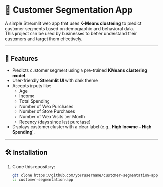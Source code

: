 # 🧭 Customer Segmentation App

A simple Streamlit web app that uses **K-Means clustering** to predict customer segments based on demographic and behavioral data.  
This project can be used by businesses to better understand their customers and target them effectively.

---

## 🚀 Features
- Predicts customer segment using a pre-trained **KMeans clustering model**.
- User-friendly **Streamlit UI** with dark theme.
- Accepts inputs like:
  - Age
  - Income
  - Total Spending
  - Number of Web Purchases
  - Number of Store Purchases
  - Number of Web Visits per Month
  - Recency (days since last purchase)
- Displays customer cluster with a clear label (e.g., **High Income – High Spending**).

---

## 🛠 Installation

1. Clone this repository:
   ```bash
   git clone https://github.com/yourusername/customer-segmentation-app.git
   cd customer-segmentation-app
